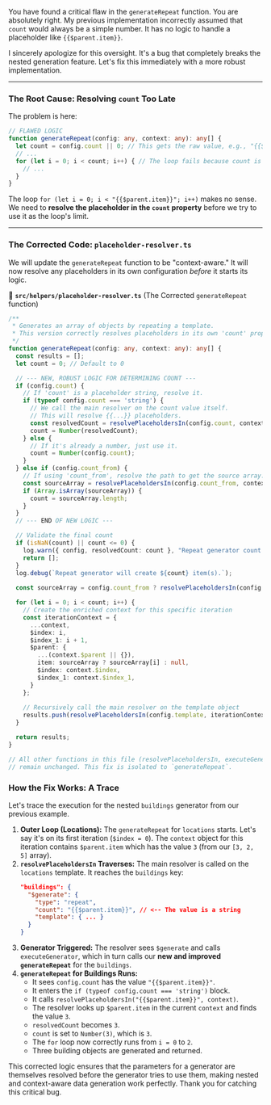 You have found a critical flaw in the `generateRepeat` function. You are absolutely right. My previous implementation incorrectly assumed that `count` would always be a simple number. It has no logic to handle a placeholder like `{{$parent.item}}`.

I sincerely apologize for this oversight. It's a bug that completely breaks the nested generation feature. Let's fix this immediately with a more robust implementation.

---

### **The Root Cause: Resolving `count` Too Late**

The problem is here:
```typescript
// FLAWED LOGIC
function generateRepeat(config: any, context: any): any[] {
  let count = config.count || 0; // This gets the raw value, e.g., "{{$parent.item}}"
  // ...
  for (let i = 0; i < count; i++) { // The loop fails because count is not a number
    // ...
  }
}
```
The loop `for (let i = 0; i < "{{$parent.item}}"; i++)` makes no sense. We need to **resolve the placeholder in the `count` property** before we try to use it as the loop's limit.

---

### **The Corrected Code: `placeholder-resolver.ts`**

We will update the `generateRepeat` function to be "context-aware." It will now resolve any placeholders in its own configuration *before* it starts its logic.

📁 **`src/helpers/placeholder-resolver.ts`** (The Corrected `generateRepeat` function)
```typescript
/**
 * Generates an array of objects by repeating a template.
 * This version correctly resolves placeholders in its own 'count' property.
 */
function generateRepeat(config: any, context: any): any[] {
  const results = [];
  let count = 0; // Default to 0

  // --- NEW, ROBUST LOGIC FOR DETERMINING COUNT ---
  if (config.count) {
    // If 'count' is a placeholder string, resolve it.
    if (typeof config.count === 'string') {
      // We call the main resolver on the count value itself.
      // This will resolve {{...}} placeholders.
      const resolvedCount = resolvePlaceholdersIn(config.count, context);
      count = Number(resolvedCount);
    } else {
      // If it's already a number, just use it.
      count = Number(config.count);
    }
  } else if (config.count_from) {
    // If using 'count_from', resolve the path to get the source array.
    const sourceArray = resolvePlaceholdersIn(config.count_from, context);
    if (Array.isArray(sourceArray)) {
      count = sourceArray.length;
    }
  }
  // --- END OF NEW LOGIC ---

  // Validate the final count
  if (isNaN(count) || count <= 0) {
    log.warn({ config, resolvedCount: count }, "Repeat generator count is zero or invalid. Returning empty array.");
    return [];
  }
  log.debug(`Repeat generator will create ${count} item(s).`);
  
  const sourceArray = config.count_from ? resolvePlaceholdersIn(config.count_from, context) : null;

  for (let i = 0; i < count; i++) {
    // Create the enriched context for this specific iteration
    const iterationContext = {
      ...context,
      $index: i,
      $index_1: i + 1,
      $parent: {
        ...(context.$parent || {}),
        item: sourceArray ? sourceArray[i] : null,
        $index: context.$index,
        $index_1: context.$index_1,
      }
    };
    
    // Recursively call the main resolver on the template object
    results.push(resolvePlaceholdersIn(config.template, iterationContext));
  }

  return results;
}

// All other functions in this file (resolvePlaceholdersIn, executeGenerator, etc.)
// remain unchanged. This fix is isolated to `generateRepeat`.
```

### **How the Fix Works: A Trace**

Let's trace the execution for the nested `buildings` generator from our previous example.

1.  **Outer Loop (Locations):** The `generateRepeat` for `locations` starts. Let's say it's on its first iteration (`$index = 0`). The `context` object for this iteration contains `$parent.item` which has the value `3` (from our `[3, 2, 5]` array).
2.  **`resolvePlaceholdersIn` Traverses:** The main resolver is called on the `locations` template. It reaches the `buildings` key:
    ```json
    "buildings": {
      "$generate": {
        "type": "repeat",
        "count": "{{$parent.item}}", // <-- The value is a string
        "template": { ... }
      }
    }
    ```
3.  **Generator Triggered:** The resolver sees `$generate` and calls `executeGenerator`, which in turn calls our **new and improved `generateRepeat`** for the `buildings`.
4.  **`generateRepeat` for Buildings Runs:**
    *   It sees `config.count` has the value `"{{$parent.item}}"`.
    *   It enters the `if (typeof config.count === 'string')` block.
    *   It calls `resolvePlaceholdersIn("{{$parent.item}}", context)`.
    *   The resolver looks up `$parent.item` in the current `context` and finds the value `3`.
    *   `resolvedCount` becomes `3`.
    *   `count` is set to `Number(3)`, which is `3`.
    *   The `for` loop now correctly runs from `i = 0` to `2`.
    *   Three building objects are generated and returned.

This corrected logic ensures that the parameters for a generator are themselves resolved before the generator tries to use them, making nested and context-aware data generation work perfectly. Thank you for catching this critical bug.